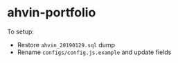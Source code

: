 # ahvin-portfolio
To setup:
- Restore `ahvin_20190129.sql` dump
- Rename `configs/config.js.example` and update fields